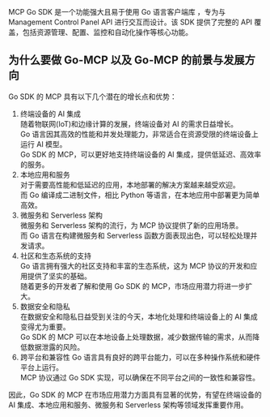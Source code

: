 MCP Go SDK 是一个功能强大且易于使用 Go 语言客户端库 ，专为与 Management Control Panel API 进行交互而设计。该 SDK 提供了完整的 API 覆盖，包括资源管理、配置、监控和自动化操作等核心功能。

## 为什么要做 Go-MCP 以及 Go-MCP 的前景与发展方向

Go SDK 的 MCP 具有以下几个潜在的增长点和优势：

1. 终端设备的 AI 集成  
    随着物联网(IoT)和边缘计算的发展，终端设备对 AI 的需求日益增长。  
    Go 语言因其高效的性能和并发处理能力，非常适合在资源受限的终端设备上运行 AI 模型。  
    Go SDK 的 MCP，可以更好地支持终端设备的 AI 集成，提供低延迟、高效率的服务。
2. 本地应用和服务  
    对于需要高性能和低延迟的应用，本地部署的解决方案越来越受欢迎。  
    而 Go 编译成二进制文件，相比 Python 等语言，在本地应用中部署更为简单高效。  
3. 微服务和 Serverless 架构  
    微服务和 Serverless 架构的流行，为 MCP 协议提供了新的应用场景。  
    而 Go 语言在构建微服务和 Serverless 函数方面表现出色，可以轻松处理并发请求。
4. 社区和生态系统的支持  
    Go 语言拥有强大的社区支持和丰富的生态系统，这为 MCP 协议的开发和应用提供了坚实的基础。  
    随着更多的开发者了解和使用 Go SDK 的 MCP，市场应用潜力将进一步扩大。
5. 数据安全和隐私  
    在数据安全和隐私日益受到关注的今天，本地化处理和终端设备上的 AI 集成变得尤为重要。  
    Go SDK 的 MCP 可以在本地设备上处理数据，减少数据传输的需求，从而降低数据泄露的风险。
6. 跨平台和兼容性
    Go 语言具有良好的跨平台能力，可以在多种操作系统和硬件平台上运行。  
    MCP 协议通过 Go SDK 实现，可以确保在不同平台之间的一致性和兼容性。  

因此，Go SDK 的 MCP 在市场应用潜力方面具有显著的优势，有望在终端设备的 AI 集成、本地应用和服务、微服务和 Serverless 架构等领域发挥重要作用。
